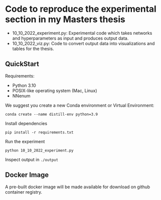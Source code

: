 # Code to reproduce the experimental section in my Masters thesis

- 10_10_2022_experiment.py: Experimental code which takes networks and hyperparameters as input and produces output data.
- 10_10_2022_viz.py: Code to convert output data into visualizations and tables for the thesis.

## QuickStart

Requirements:

- Python 3.10
- POSIX-like operating system (Mac, Linux)
- NNenum

We suggest you create a new Conda environment or Virtual Environment:
```
conda create --name distill-env python=3.9
```

Install dependencies
```
pip install -r requirements.txt
```

Run the experiment
```
python 10_10_2022_experiment.py
```

Inspect output in `./output`

## Docker Image

A pre-built docker image will be made available for download on github container registry.
